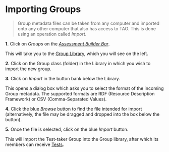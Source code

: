 <!--
created_at: 2016-12-15
authors:         
    - "Catherine Pease"
--> 

# Importing Groups

>Group metadata files can be taken from any computer and imported onto any other computer that also has access to TAO. This is done using an operation called *Import*.

**1.**  Click on *Groups* on the *[Assessment Builder Bar](../appendix/glossary.md#assessment-builder-bar)*.

This will take you to the [Group Library](../appendix/glossary.md#group-library), which you will see on the left.

**2.**  Click on the Group class (folder) in the Library in which you wish to import the new group.

**3.**  Click on *Import* in the button bank below the Library.

This opens a dialog box which asks you to select the format of the incoming Group metadata. The supported formats are RDF (Resource Description Framework) or CSV (Comma-Separated Values).

<!-- Missing Screenshot: Importing Groups of Test-takers -->

**4.** Click the blue *Browse* button to find the file intended for import (alternatively, the file may be dragged and dropped into the box below the button).

**5.** Once the file is selected, click on the blue *Import* button.

This will import the Test-taker Group into the Group library, after which its members can receive [Tests](../deliveries/create-a-new-delivery.md).
